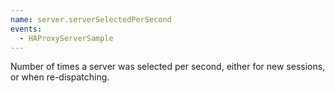 ```yaml
---
name: server.serverSelectedPerSecond
events:
  - HAProxyServerSample
---
```


Number of times a server was selected per second, either for new sessions, or when re-dispatching.